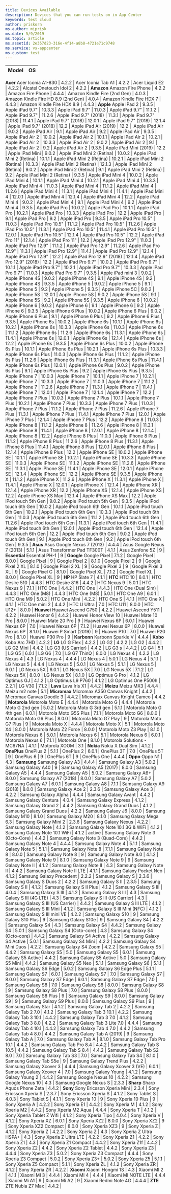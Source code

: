 ```yaml
---
title: Devices Available
description: Devices that you can run tests on in App Center
keywords: test cloud
author: priskorn
ms.author: miprisk
ms.date: 5/9/2019
ms.topic: article
ms.assetid: 2e357d23-316e-4f14-a8b8-4721e71c9748
ms.service: vs-appcenter
ms.custom: test
---
```


Model | OS |
-- | -- | 
**Acer**
Acer Iconia A1-830 | 4.2.2 | 
Acer Iconia Tab A1 | 4.2.2 | 
Acer Liquid E2 | 4.2.2 | 
Alcatel Onetouch Idol 2 | 4.2.2 |
**Amazon**
Amazon Fire Phone | 4.2.2 | 
Amazon Fire Phone | 4.4.4 | 
Amazon Kindle Fire (2nd Gen) | 4.0.3 | 
Amazon Kindle Fire HD 8.9 (2nd Gen) | 4.0.4 | 
Amazon Kindle Fire HDX 7 | 4.4.3 | 
Amazon Kindle Fire HDX 8.9 | 4.4.3 | 
**Apple**
Apple iPad 2 | 9.3.5 | 
Apple iPad 9.7" | 10.3.3 | 
Apple iPad 9.7" | 11.0.3 |
Apple iPad 9.7" | 11.1.2 | 
Apple iPad 9.7" | 11.2.6 | 
Apple iPad 9.7" (2018) | 11.3.1 | 
Apple iPad 9.7" (2018) | 11.4.1 |
Apple iPad 9.7" (2018) | 12.0.1 |
Apple iPad 9.7" (2018) | 12.1.4 |
Apple iPad 9.7" (2018) | 12.2 | 
Apple iPad Air (2019) | 12.2 |  
Apple iPad Air | 9.0.2 |
Apple iPad Air | 9.1 | 
Apple iPad Air | 9.2 | 
Apple iPad Air | 9.3.5 | 
Apple iPad Air 2 | 10.0.2 | 
Apple iPad Air 2 | 10.1.1 |
Apple iPad Air 2 | 10.2.1 | 
Apple iPad Air 2 | 10.3.3 | 
Apple iPad Air 2 | 9.0.2 | 
Apple iPad Air 2 | 9.1 | 
Apple iPad Air 2 | 9.2 | 
Apple iPad Air 2 | 9.3.5 | 
Apple iPad Mini (2019) | 12.2 | 
Apple iPad Mini | 9.0.2 | 
Apple iPad Mini 2 (Retina) | 10.0.2 |
Apple iPad Mini 2 (Retina) | 10.1.1 |
Apple iPad Mini 2 (Retina) | 10.2.1 |
Apple iPad Mini 2 (Retina) | 10.3.3 | 
Apple iPad Mini 2 (Retina) | 12.1.3 |
Apple iPad Mini 2 (Retina) | 9.0.2 | 
Apple iPad Mini 2 (Retina) | 9.1 | 
Apple iPad Mini 2 (Retina) | 9.2 | 
Apple iPad Mini 2 (Retina) | 9.3.5 | 
Apple iPad Mini 4 | 10.0.2 |
Apple iPad Mini 4 | 10.1.1 | 
Apple iPad Mini 4 | 10.2.1 | 
Apple iPad Mini 4 | 10.3.3 | 
Apple iPad Mini 4 | 11.0.3 |
Apple iPad Mini 4 | 11.1.2 | 
Apple iPad Mini 4 | 11.2.6 | 
Apple iPad Mini 4 | 11.3.1 | 
Apple iPad Mini 4 | 11.4.1 | 
Apple iPad Mini 4 | 12.0.1 |
Apple iPad Mini 4 | 12.1.4 | 
Apple iPad Mini 4 | 12.2 |
Apple iPad Mini 4 | 9.0.2 | 
Apple iPad Mini 4 | 9.1 |
Apple iPad Mini 4 | 9.2 | 
Apple iPad Mini 4 | 9.3.5 | 
Apple iPad Pro | 10.0.2 | 
Apple iPad Pro | 10.1.1 | 
Apple iPad Pro | 10.2.1 | 
Apple iPad Pro | 10.3.3 | 
Apple iPad Pro | 12.2 | 
Apple iPad Pro | 9.1 | 
Apple iPad Pro | 9.2 | 
Apple iPad Pro | 9.3.5 | 
Apple iPad Pro 10.5" | 11.0.3 | 
Apple iPad Pro 10.5" | 11.1.2 | 
Apple iPad Pro 10.5" | 11.2.6 | 
Apple iPad Pro 10.5" | 11.3.1 |
Apple iPad Pro 10.5" | 11.4.1 |
Apple iPad Pro 10.5" | 12.0.1 | 
Apple iPad Pro 10.5" | 12.1.4 | 
Apple iPad Pro 10.5" | 12.2 | 
Apple iPad Pro 11" | 12.1.4 |
Apple iPad Pro 11" | 12.2 | 
Apple iPad Pro 12.9" | 11.0.3 | 
Apple iPad Pro 12.9" | 11.1.2 | 
Apple iPad Pro 12.9" | 11.2.6 | 
Apple iPad Pro 12.9" | 11.3.1 | 
Apple iPad Pro 12.9" | 11.4.1 | 
Apple iPad Pro 12.9" | 12.1.4 | 
Apple iPad Pro 12.9" | 12.2 |
Apple iPad Pro 12.9" (2018) | 12.1.4 | 
Apple iPad Pro 12.9" (2018) | 12.2 | 
Apple iPad Pro 9.7" | 10.0.2 |
Apple iPad Pro 9.7" | 10.1.1 | 
Apple iPad Pro 9.7" | 10.2.1 | 
Apple iPad Pro 9.7" | 10.3.3 | 
Apple iPad Pro 9.7" | 11.0.3 | 
Apple iPad Pro 9.7" | 9.3.5 |
Apple iPad mini 3 | 9.0.2 | 
Apple iPhone 4S | 9.0.2 |
Apple iPhone 4S | 9.1 | 
Apple iPhone 4S | 9.2 | 
Apple iPhone 4S | 9.3.5 | 
Apple iPhone 5 | 9.0.2 |
Apple iPhone 5 | 9.1 | 
Apple iPhone 5 | 9.2 |
Apple iPhone 5 | 9.3.5 | 
Apple iPhone 5C | 9.0.2 |
Apple iPhone 5S | 12.0.1 | 
Apple iPhone 5S | 9.0.2 | 
Apple iPhone 5S | 9.1 | 
Apple iPhone 5S | 9.2 | 
Apple iPhone 5S | 9.3.5 | 
Apple iPhone 6 | 10.0.2 | 
Apple iPhone 6 | 9.0.2 |
Apple iPhone 6 | 9.1 | 
Apple iPhone 6 | 9.2 | 
Apple iPhone 6 | 9.3.5 | 
Apple iPhone 6 Plus | 10.0.2 | 
Apple iPhone 6 Plus | 9.0.2 | 
Apple iPhone 6 Plus | 9.1 |
Apple iPhone 6 Plus | 9.2 | 
Apple iPhone 6 Plus | 9.3.5 |
Apple iPhone 6s | 10.0.2 | 
Apple iPhone 6s | 10.1.1 | 
Apple iPhone 6s | 10.2.1 | 
Apple iPhone 6s | 10.3.3 |
Apple iPhone 6s | 11.0.3 | 
Apple iPhone 6s | 11.1.2 |
Apple iPhone 6s | 11.2.6 |
Apple iPhone 6s | 11.3.1 | 
Apple iPhone 6s | 11.4.1 | 
Apple iPhone 6s | 12.0.1 | 
Apple iPhone 6s | 12.1.4 | 
Apple iPhone 6s | 12.2 | 
Apple iPhone 6s | 9.3.5 |
Apple iPhone 6s Plus | 10.0.2 | 
Apple iPhone 6s Plus | 10.1.1 | 
Apple iPhone 6s Plus | 10.2.1 | 
Apple iPhone 6s Plus | 10.3.3 | 
Apple iPhone 6s Plus | 11.0.3 | 
Apple iPhone 6s Plus | 11.1.2 | 
Apple iPhone 6s Plus | 11.2.6 | 
Apple iPhone 6s Plus | 11.3.1 | 
Apple iPhone 6s Plus | 11.4.1 |
Apple iPhone 6s Plus | 12.0.1 | 
Apple iPhone 6s Plus | 9.0.2 | 
Apple iPhone 6s Plus | 9.1 |
Apple iPhone 6s Plus | 9.2 | 
Apple iPhone 6s Plus | 9.3.5 | 
Apple iPhone 7 | 10.0.3 |
Apple iPhone 7 | 10.1.1 |
Apple iPhone 7 | 10.2.1 | 
Apple iPhone 7 | 10.3.3 | 
Apple iPhone 7 | 11.0.3 | 
Apple iPhone 7 | 11.1.2 | 
Apple iPhone 7 | 11.2.6 |
Apple iPhone 7 | 11.3.1 |
Apple iPhone 7 | 11.4.1 | 
Apple iPhone 7 | 12.0.1 | 
Apple iPhone 7 | 12.1.4 | 
Apple iPhone 7 | 12.2 |
Apple iPhone 7 Plus | 10.0.3 |
Apple iPhone 7 Plus | 10.1.1 | 
Apple iPhone 7 Plus | 10.2.1 | 
Apple iPhone 7 Plus | 10.3.3 |
Apple iPhone 7 Plus | 11.0.3 | 
Apple iPhone 7 Plus | 11.1.2 | 
Apple iPhone 7 Plus | 11.2.6 | 
Apple iPhone 7 Plus | 11.3.1 | 
Apple iPhone 7 Plus | 11.4.1 | 
Apple iPhone 7 Plus | 12.0.1 | 
Apple iPhone 7 Plus | 12.1.4 | 
Apple iPhone 7 Plus | 12.2 | 
Apple iPhone 8 | 11.0.3 | 
Apple iPhone 8 | 11.1.2 | 
Apple iPhone 8 | 11.2.6 | 
Apple iPhone 8 | 11.3.1 | 
Apple iPhone 8 | 11.4.1 |
Apple iPhone 8 | 12.0.1 |
Apple iPhone 8 | 12.1.4 | 
Apple iPhone 8 | 12.2 |
Apple iPhone 8 Plus | 11.0.3 | 
Apple iPhone 8 Plus | 11.1.2 | 
Apple iPhone 8 Plus | 11.2.6 |
Apple iPhone 8 Plus | 11.3.1 | 
Apple iPhone 8 Plus | 11.4.1 |
Apple iPhone 8 Plus | 12.0.1 | 
Apple iPhone 8 Plus | 12.1.4 | 
Apple iPhone 8 Plus | 12.2 | 
Apple iPhone SE | 10.0.2 | 
Apple iPhone SE | 10.1.1 |
Apple iPhone SE | 10.2.1 | 
Apple iPhone SE | 10.3.3 | 
Apple iPhone SE | 11.0.3 | 
Apple iPhone SE | 11.1.2 |
Apple iPhone SE | 11.2.6 | 
Apple iPhone SE | 11.3.1 | 
Apple iPhone SE | 11.4.1 | 
Apple iPhone SE | 12.0.1 | 
Apple iPhone SE | 12.1.4 | 
Apple iPhone SE | 12.2 |
Apple iPhone SE | 9.3.5 | 
Apple iPhone X | 11.1.2 | 
Apple iPhone X | 11.2.6 | 
Apple iPhone X | 11.3.1 | 
Apple iPhone X | 11.4.1 | 
Apple iPhone X | 12.0.1 | 
Apple iPhone X | 12.1.4 | 
Apple iPhone XR | 12.1.4 | 
Apple iPhone XR | 12.2 |
Apple iPhone XS | 12.1.4 |
Apple iPhone XS | 12.2 | 
Apple iPhone XS Max | 12.1.4 | 
Apple iPhone XS Max | 12.2 | 
Apple iPod touch 5th Gen | 9.0.2 | 
Apple iPod touch 5th Gen | 9.3.5 | 
Apple iPod touch 6th Gen | 10.0.2 | 
Apple iPod touch 6th Gen | 10.1.1 | 
Apple iPod touch 6th Gen | 10.2.1 | 
Apple iPod touch 6th Gen | 10.3.3 | 
Apple iPod touch 6th Gen | 11.0.3 | 
Apple iPod touch 6th Gen | 11.1.2 | 
Apple iPod touch 6th Gen | 11.2.6 | 
Apple iPod touch 6th Gen | 11.3.1 | 
Apple iPod touch 6th Gen | 11.4.1 | 
Apple iPod touch 6th Gen | 12.0.1 | 
Apple iPod touch 6th Gen | 12.1.4 | 
Apple iPod touch 6th Gen | 12.2 | 
Apple iPod touch 6th Gen | 9.0.2 |
Apple iPod touch 6th Gen | 9.1 | 
Apple iPod touch 6th Gen | 9.2 | 
Apple iPod touch 6th Gen | 9.3.5 | 
**Asus**
Asus Google Nexus 7 (2013) | 4.4.4 | 
Asus Google Nexus 7 (2013) | 5.1.1 | 
Asus Transformer Pad TF300T | 4.1.1 |
Asus Zenfone 5Z | 9 | 
**Essential**
Essential PH-1 | 9 |
**Google**
Google Pixel | 7.1.2 | 
Google Pixel | 8.0.0 |
Google Pixel | 9 | 
Google Pixel 2 | 8.1.0 | 
Google Pixel 2 | 9 | 
Google Pixel 2 XL | 8.1.0 | 
Google Pixel 2 XL | 9 | 
Google Pixel 3 | 9 | 
Google Pixel 3 XL | 9 | 
Google Pixel C | 8.1.0 | 
Google Pixel XL | 7.1.2 | 
Google Pixel XL | 8.0.0 | 
Google Pixel XL | 9 | 
**HP**
HP Slate 7 | 4.1.1 | 
**HTC**
HTC 10 | 6.0.1 |
HTC Desire 510 | 4.4.3 | 
HTC Desire 816 | 4.4.2 | 
HTC Nexus 9 | 5.0.1 |
HTC Nexus 9 | 7.1.1 | 
HTC One | 4.4.2 |
HTC One | 4.4.3 | 
HTC One (Dual Sim) | 4.4.3 | 
HTC One (M8) | 4.4.3 | 
HTC One (M8) | 5.0.1 | 
HTC One A9 | 6.0.1 |
HTC One M9 | 5.0.2 | 
HTC One Mini | 4.2.2 | 
HTC One S | 4.1.1 |
HTC One X | 4.1.1 |
HTC One mini 2 | 4.4.2 | 
HTC U Ultra | 7.0 | 
HTC U11 | 8.0.0 |
HTC U12+ | 8.0.0 | 
**Huawei**
Huawei Ascend G750 | 4.2.2 | 
Huawei Ascend Y511 | 4.2.2 | 
Huawei Honor 6 | 4.4.2 | 
Huawei Honor View 10 |
Huawei Mate 10 Pro | 8.0.0 | 
Huawei Mate 20 Pro | 9 | 
Huawei Nexus 6P | 6.0.1 |
Huawei Nexus 6P | 7.0 | 
Huawei Nexus 6P | 7.1.2 |
Huawei Nexus 6P | 8.0.0 | 
Huawei Nexus 6P | 8.1.0 | 
Huawei P Smart (2019) | 9 |
Huawei P10 | 7.0 |
Huawei P20 Pro | 8.1.0 | 
Huawei P30 Pro | 9 | 
**Karbonn**
Karbonn Sparkle V | 4.4.4 |
**Kobo**
Kobo Arc 7HD | 4.2.2 | 
**LG**
LG G Flex | 4.2.2 | 
LG G2 | 4.2.2 | 
LG G2 | 4.4.2 | 
LG G2 Mini | 4.4.2 | 
LG G3 (US Carrier) | 4.4.2 | 
LG G3 s | 4.4.2 | 
LG G4 | 5.1 | 
LG G5 | 6.0.1 | 
LG G6 | 7.0 | 
LG G7 ThinQ | 8.0.0 | 
LG Nexus 4 | 4.2.2 | 
LG Nexus 4 | 4.3 | 
LG Nexus 4 | 4.4.4 | 
LG Nexus 4 | 5.0.1 |
LG Nexus 4 | 5.1.1 | 
LG Nexus 5 | 4.4.4 | 
LG Nexus 5 | 5.0.1 | 
LG Nexus 5 | 5.1.1 | 
LG Nexus 5 | 6.0.1 | 
LG Nexus 5X | 6.0.1 |
LG Nexus 5X | 7.0 | 
LG Nexus 5X | 7.1.2 | 
LG Nexus 5X | 8.0.0 | 
LG Nexus 5X | 8.1.0 | 
LG Optimus G Pro | 4.1.2 | 
LG Optimus GJ | 4.1.2 | 
LG Optimus L9 P760 | 4.1.2 | 
LG Optimus One P500h | 2.2.1 | 
LG V30 | 7.1.2 | 
**Lava**
Lava Iris X1 | 4.4.2 |
**Meizu**
Meizu MX3 | 4.4.4 |
Meizu m2 note | 5.1 | 
**Micromax**
Micromax A350 Canvas Knight | 4.4.2 | 
Micromax Canvas Doodle 3 | 4.4.2 |
Micromax Canvas Knight Cameo | 4.4.2 | 
**Motorola**
Motorola Moto E | 4.4.4 | 
Motorola Moto G | 4.4.4 | 
Motorola Moto G 2nd gen | 5.0.2 |
Motorola Moto G 3rd gen | 5.1.1 | 
Motorola Moto G 4th gen | 6.0.1 | 
Motorola Moto G5S Plus | 7.1.1 | 
Motorola Moto G6 | 8.0.0 | 
Motorola Moto G6 Plus | 8.0.0 | 
Motorola Moto G7 Play | 9 | 
Motorola Moto G7 Plus | 9 | 
Motorola Moto X | 4.4.4 | 
Motorola Moto X | 5.1 | 
Motorola Moto X4 | 8.0.0 | 
Motorola Moto Z2 Force | 8.0.0 | 
Motorola Moto Z3 Play | 8.1.0 | 
Motorola Nexus 6 | 5.0.1 | 
Motorola Nexus 6 | 5.1 |
Motorola Nexus 6 | 6.0.1 | 
Motorola Nexus 6 | 7.1.1 |
Motorola One | 8.1.0 | 
Motorola Solutions - MC67NA | 4.1.1 | 
Motorola XOOM | 3.1 | 
**Nokia**
Nokia X Dual Sim | 4.1.2 | 
**OnePlus**
OnePlus 2 | 5.1.1 | 
OnePlus 2 | 6.0.1 | 
OnePlus 3T | 7.0 |
OnePlus 5T | 9 | 
OnePlus 6 | 9 |
OnePlus 6T | 9 | 
OnePlus One | 4.4.4 |
**Oppo**
Oppo N1 | 4.3 | 
**Samsung**
Samsung Galaxy A3 | 4.4.4 | 
Samsung Galaxy A3 | 5.0.2 | 
Samsung Galaxy A40 | 9 | 
Samsung Galaxy A5 (2017) | 8.0.0 | 
Samsung Galaxy A5 | 4.4.4 |
Samsung Galaxy A5 | 5.0.2 | 
Samsung Galaxy A6+ | 8.0.0 | 
Samsung Galaxy A7 (2018) | 8.0.0 | 
Samsung Galaxy A7 | 5.0.2 |
Samsung Galaxy A7 | 6.0.1 | 
Samsung Galaxy A8 | 7.1.1 |
Samsung Galaxy A9 (2018) | 8.0.0 | 
Samsung Galaxy Ace 2 | 2.3.6 | 
Samsung Galaxy Ace 3 | 4.2.2 | 
Samsung Galaxy Alpha | 4.4.4 | 
Samsung Galaxy Avant | 4.4.2 | 
Samsung Galaxy Centura | 4.0.4 |
Samsung Galaxy Express | 4.1.2 | 
Samsung Galaxy Grand 2 | 4.4.2 | 
Samsung Galaxy Grand Duos | 4.1.2 | 
Samsung Galaxy Grand Duos | 4.2.2 | 
Samsung Galaxy J6 | 8.0.0 |
Samsung Galaxy M10 | 8.1.0 | 
Samsung Galaxy M20 | 8.1.0 | 
Samsung Galaxy Mega 6.3 | 
Samsung Galaxy Mini 2 | 2.3.6 | 
Samsung Galaxy Nexus | 4.2.2 | 
Samsung Galaxy Note | 4.1.2 |
Samsung Galaxy Note 10.1 3G & WiFi | 4.1.2 | 
Samsung Galaxy Note 10.1 WiFi | 4.1.2 | active | 
Samsung Galaxy Note 3 (Octo-Core) | 4.4.2 | 
Samsung Galaxy Note 3 (Quad-Core) | 4.4.2 | 
Samsung Galaxy Note 4 | 4.4.4 | 
Samsung Galaxy Note 4 | 5.1.1 | 
Samsung Galaxy Note 5 | 5.1.1 | 
Samsung Galaxy Note 8 | 7.1.1 | 
Samsung Galaxy Note 8 | 8.0.0 | 
Samsung Galaxy Note 8 | 9 |
Samsung Galaxy Note 8.0 | 4.1.2 | 
Samsung Galaxy Note 9 | 8.1.0 | 
Samsung Galaxy Note 9 | 9 | 
Samsung Galaxy Note II | 4.1.2 | 
Samsung Galaxy Note II | 4.3 | 
Samsung Galaxy Note II | 4.4.2 | 
Samsung Galaxy Note II LTE | 4.1.1 | 
Samsung Galaxy Pocket Neo | 4.1.2 | 
Samsung Galaxy Precedent | 2.2.2 | 
Samsung Galaxy S | 2.3.6 | 
Samsung Galaxy S Duos 2 | 4.2.2 | 
Samsung Galaxy S II | 2.3.5 | 
Samsung Galaxy S II | 4.1.2 |
Samsung Galaxy S II Plus | 4.1.2 | 
Samsung Galaxy S III | 4.0.4 |
Samsung Galaxy S III | 4.1.2 | 
Samsung Galaxy S III | 4.3 |
Samsung Galaxy S III (4G LTE) | 4.3 | 
Samsung Galaxy S III (US Carrier) | 4.3 | 
Samsung Galaxy S III (US Carrier) | 4.4.2 | 
Samsung Galaxy S III LTE | 4.1.2 | 
Samsung Galaxy S III Mini | 4.1.2 | 
Samsung Galaxy S III Mini (NFC) | 4.1.2 | 
Samsung Galaxy S III mini VE | 4.2.2 | 
Samsung Galaxy S10 | 9 |
Samsung Galaxy S10 Plus | 9 |
Samsung Galaxy S10e | 9 | 
Samsung Galaxy S4 | 4.2.2 | 
Samsung Galaxy S4 | 4.3 | 
Samsung Galaxy S4 | 4.4.2 |
Samsung Galaxy S4 | 5.0.1 | 
Samsung Galaxy S4 (Octo-core) | 4.3 | 
Samsung Galaxy S4 (Octo-core) | 4.4.2 | 
Samsung Galaxy S4 Active | 4.2.2 | 
Samsung Galaxy S4 Active | 5.0.1 | 
Samsung Galaxy S4 Mini | 4.2.2 | 
Samsung Galaxy S4 Mini Duos | 4.2.2 | 
Samsung Galaxy S4 Zoom | 4.2.2 |
Samsung Galaxy S5 | 4.4.2 |
Samsung Galaxy S5 | 5.0 | 
Samsung Galaxy S5 | 6.0.1 | 
Samsung Galaxy S5 Active | 4.4.2 | 
Samsung Galaxy S5 Active | 5.0 | 
Samsung Galaxy S5 Mini | 4.4.2 | 
Samsung Galaxy S5 Neo | 5.1.1 | 
Samsung Galaxy S6 | 5.1.1 |
Samsung Galaxy S6 Edge | 5.0.2 | 
Samsung Galaxy S6 Edge Plus | 5.1.1 | 
Samsung Galaxy S7 | 6.0.1 |
Samsung Galaxy S7 | 7.0 | 
Samsung Galaxy S7 | 8.0.0 | 
Samsung Galaxy S7 Edge | 6.0.1 | 
Samsung Galaxy S7 Edge | 7.0 |
Samsung Galaxy S8 | 7.0 | 
Samsung Galaxy S8 | 8.0.0 |
Samsung Galaxy S8 | 9 | 
Samsung Galaxy S8 Plus | 7.0 |
Samsung Galaxy S8 Plus | 8.0.0 | 
Samsung Galaxy S8 Plus | 9 | 
Samsung Galaxy S9 | 8.0.0 | 
Samsung Galaxy S9 | 9 | 
Samsung Galaxy S9 Plus | 8.0.0 | 
Samsung Galaxy S9 Plus | 9 | 
Samsung Galaxy Star | 4.1.2 | 
Samsung Galaxy Tab 2 | 4.2.2 |
Samsung Galaxy Tab 2 7.0 | 4.1.2 | 
Samsung Galaxy Tab 3 10.1 | 4.2.2 | 
Samsung Galaxy Tab 3 10.1 | 4.4.2 | 
Samsung Galaxy Tab 3 7.0 | 4.1.2 | 
Samsung Galaxy Tab 3 8.0 | 4.2.2 | 
Samsung Galaxy Tab 3 Lite 7.0 | 4.4.4 | 
Samsung Galaxy Tab 4 10.1 | 4.4.2 | 
Samsung Galaxy Tab 4 7.0 | 4.4.2 | 
Samsung Galaxy Tab 4 8.0 | 4.4.2 | 
Samsung Galaxy Tab A (2019) | 9 | 
Samsung Galaxy Tab A | 7.0 | 
Samsung Galaxy Tab A | 8.1.0 |
Samsung Galaxy Tab Pro 10.1 | 4.4.2 | 
Samsung Galaxy Tab Pro 8.4 | 4.4.2 | 
Samsung Galaxy Tab S 10.5 | 4.4.2 | 
Samsung Galaxy Tab S 8.4 | 4.4.2 |
Samsung Galaxy Tab S2 8.0 | 7.0 | 
Samsung Galaxy Tab S3 | 7.0 | 
Samsung Galaxy Tab S4 | 8.1.0 | 
Samsung Galaxy Tab S5e | 9 |
Samsung Galaxy Trend Plus | 4.2.2 | 
Samsung Galaxy Xcover 3 | 4.4.4 | 
Samsung Galaxy Xcover 3 (VE) | 6.0.1 | 
Samsung Galaxy Xcover 4 | 7.0 | 
Samsung Galaxy Young | 4.1.2 | 
Samsung Galaxy Young 2 | 4.4.2 | 
Samsung Google Nexus 10 | 4.2.2 | 
Samsung Google Nexus 10 | 4.3 | 
Samsung Google Nexus S | 2.3.3 | 
**Sharp**
Sharp Aquos Phone Zeta | 4.4.2 | 
**Sony**
Sony Ericsson Xperia Mini | 2.3.4 | 
Sony Ericsson Xperia S | 2.3.7 | 
Sony Ericsson Xperia S | 4.1.2 | 
Sony Tablet S | 4.0.3 | 
Sony Tablet S | 4.1.1 | 
Sony Xperia 10 | 9 |
Sony Xperia 10 Plus | 9 | 
Sony Xperia A | 4.2.2 | 
Sony Xperia E1 | 4.4.2 | 
Sony Xperia M | 4.1.2 |
Sony Xperia M2 | 4.4.2 | 
Sony Xperia M2 Aqua | 4.4.4 | 
Sony Xperia T | 4.1.2 | 
Sony Xperia Tablet Z Wifi | 4.1.2 | 
Sony Xperia Tipo | 4.0.4 | 
Sony Xperia V | 4.1.2 |
Sony Xperia XZ | 6.0.1 |
Sony Xperia XZ2 | 8.0.0 | 
Sony Xperia XZ2 | 9 | 
Sony Xperia XZ2 Compact | 8.0.0 | 
Sony Xperia XZ3 | 9 |
Sony Xperia Z | 4.1.2 | 
Sony Xperia Z | 4.2.2 | 
Sony Xperia Z | 4.3 | 
Sony Xperia Z Ultra HSPA+ | 4.3 | 
Sony Xperia Z Ultra LTE | 4.2.2 | 
Sony Xperia Z1 | 4.2.2 | 
Sony Xperia Z1 | 4.3 | 
Sony Xperia Z1 Compact | 4.4.2 | 
Sony Xperia Z1f | 4.4.2 | 
Sony Xperia Z2 | 4.4.2 | 
Sony Xperia Z2 Tablet | 4.4.2 | 
Sony Xperia Z3 | 4.4.4 |
Sony Xperia Z3 | 5.0.2 | 
Sony Xperia Z3 Compact | 4.4.4 | 
Sony Xperia Z3 Compact | 5.0.2 | 
Sony Xperia Z3+ | 5.0.2 | 
Sony Xperia Z5 | 5.1.1 |
Sony Xperia Z5 Compact | 5.1.1 | 
Sony Xperia ZL | 4.1.2 | 
Sony Xperia ZR | 4.1.2 | 
Sony Xperia ZR | 4.2.2 | 
**Xiaomi**
Xiaomi Hongmi 1S | 4.3 | 
Xiaomi MI 2 | 4.1.1 | 
Xiaomi MI 3 | 4.4.4 |
Xiaomi MI 4 | 4.4.4 | 
Xiaomi MI NOTE LTE | 4.4.4 | 
Xiaomi Mi A1 | 9 | 
Xiaomi Mi A2 | 9 |
Xiaomi Redmi Note 4G | 4.4.4 |
**ZTE**
ZTE Nubia Z7 Max | 4.4.2 |

